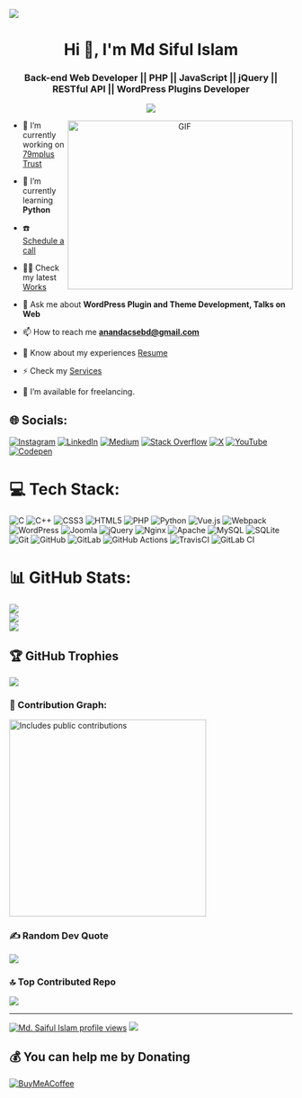 ![](https://visitor-badge.glitch.me/badge?page_id=siananda.siananda)
<h1 align="center">Hi 👋, I'm Md Siful Islam</h1>
<h3 align="center">Back-end Web Developer || PHP || JavaScript || jQuery || RESTful API || WordPress Plugins Developer</h3>

<p align="center">
  <a href="#"><img src="https://readme-typing-svg.herokuapp.com?font=VT323&&size=35&duration=3500&pause=300&color=6A0572&center=true&vCenter=true&width=600&height=100&lines=Assalamu+O+Alaikum+Warahmatullah..&hearts;++;Hi+👋,+I'm+Md+Siful+Islam;Welcome+to+My+GitHub+Profile;Software+and+Computer+Engineer;Back-End+PHP+Developer;Hardworking+and+Ambitious;Music+and+Programming+Lover;Love+to+learn+new+stuffs..<3"></a>
</p>

<a target="_blank" align="center">
  <img align="right" top="500" height="300" width="400" alt="GIF" src="https://media.giphy.com/media/SWoSkN6DxTszqIKEqv/giphy.gif">
</a>

- 🔭 I’m currently working on [79mplus Trust](https://www.79mplus.com/)

- 🌱 I’m currently learning **Python**

- ☎️  [Schedule a call](https://siananda.me/#contact)

- 👨‍💻 Check my latest [Works](https://siananda.me/#portfolio)

- 💬 Ask me about **WordPress Plugin and Theme Development, Talks on Web**

- 📫 How to reach me **anandacsebd@gmail.com**

- 📄 Know about my experiences [Resume](https://siananda.me/#resume)

- ⚡ Check my [Services](https://siananda.me/#portfolio)

- 🤝 I’m available for freelancing.


## 🌐 Socials:
[![Instagram](https://img.shields.io/badge/Instagram-%23E4405F.svg?logo=Instagram&logoColor=white)](https://instagram.com/_half_engineer_01) [![LinkedIn](https://img.shields.io/badge/LinkedIn-%230077B5.svg?logo=linkedin&logoColor=white)](https://linkedin.com/in/gautammanak1) [![Medium](https://img.shields.io/badge/Medium-12100E?logo=medium&logoColor=white)](https://medium.com/@@gautammanak1)  [![Stack Overflow](https://img.shields.io/badge/-Stackoverflow-FE7A16?logo=stack-overflow&logoColor=white)](https://stackoverflow.com/users/user:21267046) [![X](https://img.shields.io/badge/X-black.svg?logo=X&logoColor=white)](https://x.com/gautammanak02) [![YouTube](https://img.shields.io/badge/YouTube-%23FF0000.svg?logo=YouTube&logoColor=white)](https://youtube.com/@gautammanakbtech) [![Codepen](https://img.shields.io/badge/Codepen-000000?style=for-the-badge&logo=codepen&logoColor=white)](https://codepen.io/gautammanak1)


# 💻 Tech Stack:
![C](https://img.shields.io/badge/c-%2300599C.svg?style=for-the-badge&logo=c&logoColor=white) ![C++](https://img.shields.io/badge/c++-%2300599C.svg?style=for-the-badge&logo=c%2B%2B&logoColor=white) ![CSS3](https://img.shields.io/badge/css3-%231572B6.svg?style=for-the-badge&logo=css3&logoColor=white) ![HTML5](https://img.shields.io/badge/html5-%23E34F26.svg?style=for-the-badge&logo=html5&logoColor=white) ![PHP](https://img.shields.io/badge/php-%23777BB4.svg?style=for-the-badge&logo=php&logoColor=white) ![Python](https://img.shields.io/badge/python-3670A0?style=for-the-badge&logo=python&logoColor=ffdd54) ![Vue.js](https://img.shields.io/badge/vue.js-%2335495e.svg?style=for-the-badge&logo=vuedotjs&logoColor=%234FC08D) ![Webpack](https://img.shields.io/badge/webpack-%238DD6F9.svg?style=for-the-badge&logo=webpack&logoColor=black) ![WordPress](https://img.shields.io/badge/WordPress-%23117AC9.svg?style=for-the-badge&logo=WordPress&logoColor=white) ![Joomla](https://img.shields.io/badge/joomla-%235091CD.svg?style=for-the-badge&logo=joomla&logoColor=white) ![jQuery](https://img.shields.io/badge/jquery-%230769AD.svg?style=for-the-badge&logo=jquery&logoColor=white) ![Nginx](https://img.shields.io/badge/nginx-%23009639.svg?style=for-the-badge&logo=nginx&logoColor=white) ![Apache](https://img.shields.io/badge/apache-%23D42029.svg?style=for-the-badge&logo=apache&logoColor=white) ![MySQL](https://img.shields.io/badge/mysql-4479A1.svg?style=for-the-badge&logo=mysql&logoColor=white) ![SQLite](https://img.shields.io/badge/sqlite-%2307405e.svg?style=for-the-badge&logo=sqlite&logoColor=white) ![Git](https://img.shields.io/badge/git-%23F05033.svg?style=for-the-badge&logo=git&logoColor=white) ![GitHub](https://img.shields.io/badge/github-%23121011.svg?style=for-the-badge&logo=github&logoColor=white) ![GitLab](https://img.shields.io/badge/gitlab-%23181717.svg?style=for-the-badge&logo=gitlab&logoColor=white) ![GitHub Actions](https://img.shields.io/badge/github%20actions-%232671E5.svg?style=for-the-badge&logo=githubactions&logoColor=white) ![TravisCI](https://img.shields.io/badge/travis%20ci-%232B2F33.svg?style=for-the-badge&logo=travis&logoColor=white) ![GitLab CI](https://img.shields.io/badge/gitlab%20CI-%23181717.svg?style=for-the-badge&logo=gitlab&logoColor=white)


# 📊 GitHub Stats:
![](https://githubstats-flax.vercel.app/api?username=siananda&theme=dracula&hide_border=false&include_all_commits=true&count_private=true)<br/>
![](https://github-readme-streak-stats.herokuapp.com/?user=siananda&theme=dracula&hide_border=false)<br/>
![](https://githubstats-flax.vercel.app/api/top-langs/?username=siananda&theme=dracula&hide_border=false&include_all_commits=true&count_private=true&layout=compact)

## 🏆 GitHub Trophies
![](https://githubstats-flax.vercel.app/?username=siananda&theme=radical&no-frame=false&no-bg=true&margin-w=4)

### 👥 Contribution Graph:
<p>
    <a href="https://vaunt.dev">
        <img src="https://api.vaunt.dev/v1/github/entities/siananda/contributions?format=svg" width="350" title="Includes public contributions"/>
    </a>
</p>

### ✍️ Random Dev Quote
![](https://githubstats-flax.vercel.app/api?type=horizontal&theme=radical)

### 🔝 Top Contributed Repo
![](https://githubstats-flax.vercel.app/api?username=siananda&limit=5&theme=dark&combine_all_yearly_contributions=true)


---
[![Md. Saiful Islam profile views](https://u8views.com/api/v1/github/profiles/10962969/views/day-week-month-total-count.svg)](https://u8views.com/github/siananda)
[![](https://visitcount.itsvg.in/api?id=siananda&label=Profile%20Views&pretty=false)](https://visitcount.itsvg.in)
## 💰 You can help me by Donating
[![BuyMeACoffee](https://img.shields.io/badge/Buy%20Me%20a%20Coffee-ffdd00?style=for-the-badge&logo=buy-me-a-coffee&logoColor=black)](#)
